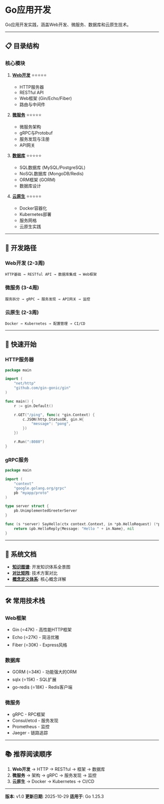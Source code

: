 # Go应用开发

Go应用开发实践，涵盖Web开发、微服务、数据库和云原生技术。

---

## 📋 目录结构

### 核心模块

1. **[Web开发](./web/README.md)** ⭐⭐⭐⭐⭐
   - HTTP服务器
   - RESTful API
   - Web框架 (Gin/Echo/Fiber)
   - 路由与中间件

2. **[微服务](./microservices/README.md)** ⭐⭐⭐⭐⭐
   - 微服务架构
   - gRPC与Protobuf
   - 服务发现与注册
   - API网关

3. **[数据库](./database/README.md)** ⭐⭐⭐⭐⭐
   - SQL数据库 (MySQL/PostgreSQL)
   - NoSQL数据库 (MongoDB/Redis)
   - ORM框架 (GORM)
   - 数据库设计

4. **[云原生](./cloud-native/README.md)** ⭐⭐⭐⭐⭐
   - Docker容器化
   - Kubernetes部署
   - 服务网格
   - 云原生实践

---

## 🎯 开发路径

### Web开发 (2-3周)

```
HTTP基础 → RESTful API → 数据库集成 → Web框架
```

### 微服务 (3-4周)

```
服务拆分 → gRPC → 服务发现 → API网关 → 监控
```

### 云原生 (2-3周)

```
Docker → Kubernetes → 配置管理 → CI/CD
```

---

## 🚀 快速开始

### HTTP服务器

```go
package main

import (
    "net/http"
    "github.com/gin-gonic/gin"
)

func main() {
    r := gin.Default()

    r.GET("/ping", func(c *gin.Context) {
        c.JSON(http.StatusOK, gin.H{
            "message": "pong",
        })
    })

    r.Run(":8080")
}
```

### gRPC服务

```go
package main

import (
    "context"
    "google.golang.org/grpc"
    pb "myapp/proto"
)

type server struct {
    pb.UnimplementedGreeterServer
}

func (s *server) SayHello(ctx context.Context, in *pb.HelloRequest) (*pb.HelloReply, error) {
    return &pb.HelloReply{Message: "Hello " + in.Name}, nil
}
```

---

## 📖 系统文档

- **[知识图谱](./00-知识图谱.md)**: 开发知识体系全景图
- **[对比矩阵](./00-对比矩阵.md)**: 技术方案对比
- **[概念定义体系](./00-概念定义体系.md)**: 核心概念详解

---

## 🛠️ 常用技术栈

### Web框架

- Gin (⭐47K) - 高性能HTTP框架
- Echo (⭐27K) - 简洁优雅
- Fiber (⭐30K) - Express风格

### 数据库

- GORM (⭐34K) - 功能强大的ORM
- sqlx (⭐15K) - SQL扩展
- go-redis (⭐18K) - Redis客户端

### 微服务

- gRPC - RPC框架
- Consul/etcd - 服务发现
- Prometheus - 监控
- Jaeger - 链路追踪

---

## 📚 推荐阅读顺序

1. **Web开发** → HTTP → RESTful → 框架 → 数据库
2. **微服务** → 架构 → gRPC → 服务发现 → 监控
3. **云原生** → Docker → Kubernetes → CI/CD

---

**版本**: v1.0
**更新日期**: 2025-10-29
**适用于**: Go 1.25.3
